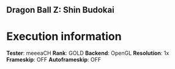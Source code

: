 ## Dragon Ball Z: Shin Budokai

# Execution information

**Tester**: meeeaCH
**Rank**: GOLD
**Backend**: OpenGL
**Resolution**: 1x
**Frameskip**: OFF
**Autoframeskip**: OFF